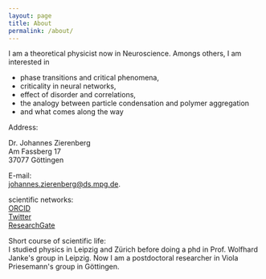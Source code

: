 ```yaml
---
layout: page
title: About
permalink: /about/
---
```


I am a theoretical physicist now in Neuroscience. Amongs others, I am
interested in 

- phase transitions and critical phenomena,
- criticality in neural networks,
- effect of disorder and correlations, 
- the analogy between particle condensation and polymer aggregation
- and what comes along the way

Address:<br>
<!--![profile image](./ "Johannes Zierenberg")-->
Dr. Johannes Zierenberg<br>
Am Fassberg 17<br>
37077 Göttingen

E-mail:<br>
[johannes.zierenberg@ds.mpg.de](mailto:johannes.zierenberg@ds.mpg.de).

scientific networks:<br>
[ORCID](http://orcid.org/0000-0001-5840-3791)<br>
[Twitter](https://twitter.com/jozierenberg)<br>
[ResearchGate](https://www.researchgate.net/profile/Johannes_Zierenberg)<br>

Short course of scientific life:<br>
I studied physics in Leipzig and Zürich before doing a phd in Prof. Wolfhard
Janke's group in Leipzig. Now I am a postdoctoral researcher in Viola
Priesemann's group in Göttingen. 
